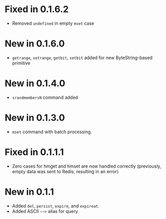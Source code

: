 # Fixed in 0.1.6.2
- Removed `undefined` in empty `mset` case

# New in 0.1.6.0

- `getrange`, `setrange`, `getbit`, `setbit` added for new ByteString-based primitive

# New in 0.1.4.0

- `srandmembersN` command added

# New in 0.1.3.0

- `mset` command with batch processing.

# Fixed in 0.1.1.1

- Zero cases for hmget and hmset are now handled correctly (previously, empty data was sent to Redis, resulting in an error)

# New in 0.1.1

- Added `del`, `persist`, `expire`, and `expireat`.
- Added ASCII `~~>` alias for query

